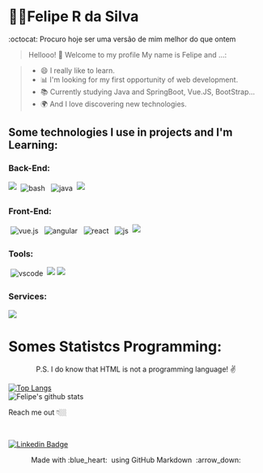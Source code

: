 

# 👨‍💻Felipe R da Silva

:octocat: Procuro hoje ser uma versão de mim melhor do que ontem


> Hellooo! 👋 Welcome to my profile
My name is Felipe and ...:

> - 😄 I really like to learn.
> - 📊 I'm looking for my first opportunity of web development.
> - 📚 Currently studying Java and SpringBoot, Vue.JS, BootStrap...
> - 🌍 And I love discovering new technologies.

## Some technologies I use in projects and I'm Learning:

### Back-End:


<p align="left">

<img src="https://github.com/Quadrified/Quadrified/blob/master/assets/svg/dev/languages/python.svg"> 
<img src="https://github.com/Quadrified/Quadrified/blob/master/assets/svg/dev/tools/bash.svg" alt="bash" style="vertical-align:top; margin:4px"> 
<img src="https://github.com/Quadrified/Quadrified/blob/master/assets/svg/dev/languages/java.svg" alt="java" style="vertical-align:top; margin:4px"> 
<img src="https://github.com/Quadrified/Quadrified/blob/master/assets/svg/dev/languages/php.svg"> 

</p>

### Front-End:

<p align="left">

<img src="https://github.com/Quadrified/Quadrified/blob/master/assets/svg/dev/frameworks/vue.svg" alt="vue.js" style="vertical-align:top; margin:4px"> 
<img src="https://github.com/Quadrified/Quadrified/blob/master/assets/svg/dev/frameworks/%20angular.svg" alt="angular" style="vertical-align:top; margin:4px"> 
<img src="https://github.com/Quadrified/Quadrified/blob/master/assets/svg/dev/frameworks/react.svg" alt="react" style="vertical-align:top; margin:4px"> 
<img src="https://github.com/Quadrified/Quadrified/blob/master/assets/svg/dev/languages/js.svg" alt="js" style="vertical-align:top; margin:4px"> 
<img src="https://github.com/f-mtz/portifolio_resources/blob/master/icons/bootstrap.png?raw=true">

</p>




### Tools:

<p align="left">

<img src="https://github.com/Quadrified/Quadrified/blob/master/assets/svg/dev/tools/visualstudio_code.svg" alt="vscode" style="vertical-align:top; margin:4px"> 
<img src="https://github.com/Quadrified/Quadrified/blob/master/assets/svg/dev/tools/jetbrains_pycharm.svg"> 
<img src="https://github.com/Quadrified/Quadrified/blob/master/assets/svg/dev/languages/php.svg">  


</p>


### Services:

<p align="left">

<img src="https://github.com/Quadrified/Quadrified/blob/master/assets/svg/dev/services/aws.svg"> 

</p>



# Somes Statistcs Programming:

<p align="center"> P.S. I do know that HTML is not a programming language! ✌️ </p>

[![Top Langs](https://github-readme-stats.vercel.app/api/top-langs/?username=f-mtz&layout=compact)](https://github.com/f-mtz/github-readme-stats) <br>
![Felipe's github stats](https://github-readme-stats.vercel.app/api?username=f-mtz&show_icons=true&theme=radical) <br>

<p align="left">
Reach me out 👇🏼
</p>
<br>

[![Linkedin Badge](https://img.shields.io/badge/-LinkedIn-blue?style=flat-square&logo=Linkedin&logoColor=white&link=https://www.linkedin.com/in/felipe-ribeiro-1a9b471a0/)](https://www.linkedin.com/in/felipe-ribeiro-1a9b471a0/)


<p align="center">
  Made with :blue_heart: &nbsp;using GitHub Markdown &nbsp;:arrow_down:
</p>



<!--
[![Instagram Badge](https://img.shields.io/badge/-Instagram-violet?style=flat-square&logo=Instagram&logoColor=white&link=https://www.instagram.com/x/)](https://www.instagram.com/x/) 
-->
<!-- 
[![Youtube Badge](https://img.shields.io/badge/-Youtube-FF0000?style=flat-square&labelColor=FF0000&logo=youtube&logoColor=white&link=https://PUT THE LINK YOUR CHANNEL HERE)](https://PUT THE LINK YOUR CHANNEL HERE TOO) 


  [![Github Stats By Anurag](https://github.com/f-mtz.vercel.app/api?username=quadrified&show_icons=true&title_color=fff&icon_color=79ff97&text_color=9f9f9f&bg_color=151515)](https://github.com/f-mtz/github-readme)
  
  
<p align="center"> 
  <i> Let's connect and chat! :incoming_envelope: </i>
</p>

<p align="center">
  <a href="https://www.linkedin.com/in/quadrified"><img src="https://github.com/Quadrified/Quadrified/blob/master/assets/my_svgs/linkedin.svg" width="30px" alt="LinkedIn"></a> &nbsp; &nbsp;
  <a href="https://instagram.com/quadrified"><img src="https://github.com/Quadrified/Quadrified/blob/master/assets/my_svgs/instagram.svg" width="30px" alt="Instagram"></a> &nbsp; &nbsp;
  <a href="https://twitter.com/quadrified"><img src="https://github.com/Quadrified/Quadrified/blob/master/assets/my_svgs/twitter.svg" width="30px" alt="Twitter">     </a> &nbsp; &nbsp;
  <a href="https://api.whatsapp.com/send?phone=+917330770559"><img src="https://github.com/Quadrified/Quadrified/blob/master/assets/my_svgs/whatsapp.svg" width="30px" alt="Whatsapp"></a> &nbsp; &nbsp;
  <a href="https://t.me/quadrified"><img src="https://github.com/Quadrified/Quadrified/blob/master/assets/my_svgs/telegram.svg" width="30px" alt="Telegram"></a> &nbsp; &nbsp;
</p
  
 
-->

